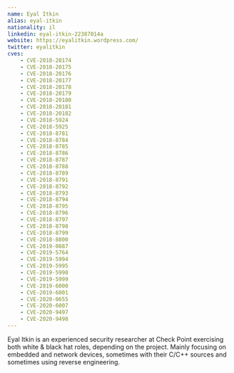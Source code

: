 ```yaml
---
name: Eyal Itkin
alias: eyal-itkin
nationality: il
linkedin: eyal-itkin-22387014a
website: https://eyalitkin.wordpress.com/
twitter: eyalitkin
cves:
    - CVE-2018-20174
    - CVE-2018-20175
    - CVE-2018-20176
    - CVE-2018-20177
    - CVE-2018-20178
    - CVE-2018-20179
    - CVE-2018-20180
    - CVE-2018-20181
    - CVE-2018-20182
    - CVE-2018-5924
    - CVE-2018-5925
    - CVE-2018-8781
    - CVE-2018-8784
    - CVE-2018-8785
    - CVE-2018-8786
    - CVE-2018-8787
    - CVE-2018-8788
    - CVE-2018-8789
    - CVE-2018-8791
    - CVE-2018-8792
    - CVE-2018-8793
    - CVE-2018-8794
    - CVE-2018-8795
    - CVE-2018-8796
    - CVE-2018-8797
    - CVE-2018-8798
    - CVE-2018-8799
    - CVE-2018-8800
    - CVE-2019-0887
    - CVE-2019-5764
    - CVE-2019-5994
    - CVE-2019-5995
    - CVE-2019-5998
    - CVE-2019-5999
    - CVE-2019-6000
    - CVE-2019-6001
    - CVE-2020-0655
    - CVE-2020-6007
    - CVE-2020-9497
    - CVE-2020-9498
---
```

Eyal Itkin is an experienced security researcher at Check Point exercising both white & black hat roles, depending on the project. Mainly focusing on embedded and network devices, sometimes with their C/C++ sources and sometimes using reverse engineering.
